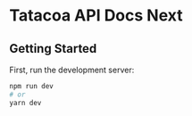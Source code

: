 # Tatacoa API Docs Next

## Getting Started

First, run the development server:

```bash
npm run dev
# or
yarn dev
```
